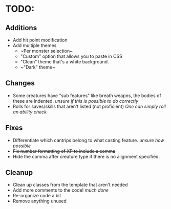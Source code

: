 # TODO:

## Additions
- Add hit point modification
- Add multiple themes
	- ~Per monster selection~
	- "Custom" option that allows you to paste in CSS
	- "Clean" theme that's a white background.
	- ~"Dark" theme~

## Changes
- Some creatures have "sub features" like breath weapns, the bodies of these are indented. *unsure if this is possible to do correctly*
- Rolls for saves/skills that aren't listed (not proficient) *One can simply roll an ability check*

## Fixes
- Differentiate which cantrips belong to what casting feature. *unsure how possible*
- ~~Fix number formatting of XP to include a comma~~
- Hide the comma after creature type if there is no alignment specified.

## Cleanup
- Clean up classes from the template that aren't needed
- Add more comments to the code! *much done*
- Re-organize code a bit
- Remove anything unused
